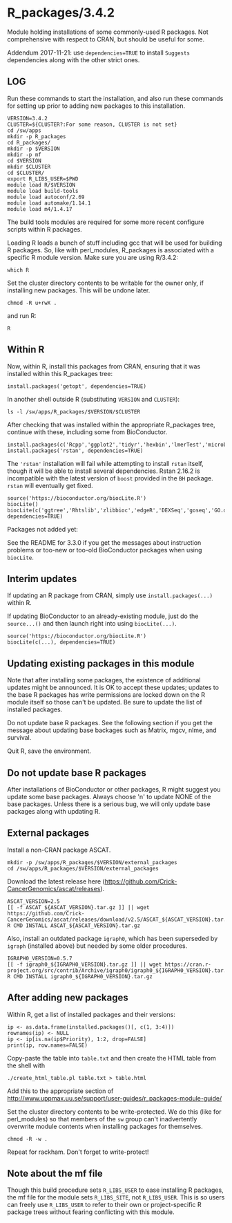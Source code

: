 R_packages/3.4.2
================

Module holding installations of some commonly-used R packages.  Not
comprehensive with respect to CRAN, but should be useful for some.

Addendum 2017-11-21: use `dependencies=TRUE` to install `Suggests` dependencies
along with the other strict ones.

LOG
---

Run these commands to start the installation, and also run these commands for
setting up prior to adding new packages to this installation.

    VERSION=3.4.2
    CLUSTER=${CLUSTER?:For some reason, CLUSTER is not set}
    cd /sw/apps
    mkdir -p R_packages
    cd R_packages/
    mkdir -p $VERSION
    mkdir -p mf
    cd $VERSION
    mkdir $CLUSTER
    cd $CLUSTER/
    export R_LIBS_USER=$PWD
    module load R/$VERSION
    module load build-tools
    module load autoconf/2.69
    module load automake/1.14.1
    module load m4/1.4.17

The build tools modules are required for some more recent configure scripts
within R packages.

Loading R loads a bunch of stuff including gcc that will be used for building
R packages.  So, like with perl_modules, R_packages is associated with a
specific R module version.  Make sure you are using R/3.4.2:

    which R

Set the cluster directory contents to be writable for the owner only, if
installing new packages.  This will be undone later.

    chmod -R u+rwX .

and run R:

    R


Within R
--------

Now, within R, install this packages from CRAN, ensuring that it was installed
within this R_packages tree:

    install.packages('getopt', dependencies=TRUE)

In another shell outside R (substituting `VERSION` and `CLUSTER`):

    ls -l /sw/apps/R_packages/$VERSION/$CLUSTER

After checking that was installed within the appropriate R_packages tree,
continue with these, including some from BioConductor.


    install.packages(c('Rcpp','ggplot2','tidyr','hexbin','lmerTest','microbenchmark','xtable','testthat','DBI','VennDiagram','ade4','adegenet','vegan','ape','assertthat','akima','bitops','boot','caTools','chron','combinat','data.table','reshape2','kernlab','foreach','geiger','dplyr','picante','plyr','pvclust','rmarkdown','permute','markdown','plotrix','openssl','curl','seqinr','stringr','survival','vegan','whisker','zoo','maps','mvtnorm','dendextend','cluster','naturalsort','gplots','tkrplot','tmod','Lahman','RJSONIO','ecodist','gee','hflights','igraph','optparse','proto','reshape','mixOmics','vcfR','EMT','forecast','devtools','withr','rlang','car','gclus'),dependencies=TRUE)
    install.packages('rstan', dependencies=TRUE)

The `'rstan'` installation will fail while attempting to install `rstan`
itself, though it will be able to install several dependencies.  Rstan 2.16.2
is incompatible with the latest version of `boost` provided in the `BH`
package.  `rstan` will eventually get fixed.

    source('https://bioconductor.org/biocLite.R')
    biocLite()
    biocLite(c('ggtree','Rhtslib','zlibbioc','edgeR','DEXSeq','goseq','GO.db','reactome.db','Gviz','org.Mm.eg.db','sva','dada2','DESeq','DESeq2','limma','AnnotationDbi','impute','preprocessCore','MODA','ROC','TCC','baySeq','multtest','phyloseq','DiffBind','ChIPpeakAnno','csaw','tximport','Glimma','MultiAssayExperiment','scater','scran','ChIPQC','chipseq','htSeqTools','ChIPQC','chipseq','htSeqTools'), dependencies=TRUE)

Packages not added yet:



See the README for 3.3.0 if you get the messages about instruction problems or
too-new or too-old BioConductor packages when using `biocLite`.

Interim updates
---------------

If updating an R package from CRAN, simply use `install.packages(...)` within R.

If updating BioConductor to an already-existing module, just do the `source...()` and then launch right into using `biocLite(...)`.

    source('https://bioconductor.org/biocLite.R')
    biocLite(c(...), dependencies=TRUE)

Updating existing packages in this module
-----------------------------------------

Note that after installing some packages, the existence of additional updates
might be announced.  It is OK to accept these updates; updates to the base R
packages has write permissions are locked down on the R module itself so those
can't be updated.  Be sure to update the list of installed packages.

Do not update base R packages.  See the following section if you get the
message about updating base backages such as Matrix, mgcv, nlme, and survival.

Quit R, save the environment.


Do not update base R packages
-----------------------------

After installations of BioConductor or other packages, R might suggest you
update some base packages.  Always choose 'n' to update NONE of the base
packages.  Unless there is a serious bug, we will only update base packages
along with updating R.


External packages
-----------------

Install a non-CRAN package ASCAT.
  
    mkdir -p /sw/apps/R_packages/$VERSION/external_packages
    cd /sw/apps/R_packages/$VERSION/external_packages

Download the latest release here (https://github.com/Crick-CancerGenomics/ascat/releases).

    ASCAT_VERSION=2.5
    [[ -f ASCAT_${ASCAT_VERSION}.tar.gz ]] || wget https://github.com/Crick-CancerGenomics/ascat/releases/download/v2.5/ASCAT_${ASCAT_VERSION}.tar.gz
    R CMD INSTALL ASCAT_${ASCAT_VERSION}.tar.gz

Also, install an outdated package `igraph0`, which has been superseded by
`igraph` (installed above) but needed by some older procedures.

    IGRAPH0_VERSION=0.5.7
    [[ -f igraph0_${IGRAPH0_VERSION}.tar.gz ]] || wget https://cran.r-project.org/src/contrib/Archive/igraph0/igraph0_${IGRAPH0_VERSION}.tar.gz
    R CMD INSTALL igraph0_${IGRAPH0_VERSION}.tar.gz


After adding new packages
-------------------------

Within R, get a list of installed packages and their versions:

    ip <- as.data.frame(installed.packages()[, c(1, 3:4)])
    rownames(ip) <- NULL
    ip <- ip[is.na(ip$Priority), 1:2, drop=FALSE]
    print(ip, row.names=FALSE)

Copy-paste the table into `table.txt` and then create the HTML table from the shell with

    ./create_html_table.pl table.txt > table.html

Add this to the appropriate section of <http://www.uppmax.uu.se/support/user-guides/r_packages-module-guide/>

Set the cluster directory contents to be write-protected.  We do this (like for
perl_modules) so that members of the `sw` group can't inadvertently overwrite
module contents when installing packages for themselves.

    chmod -R -w .

Repeat for rackham.  Don't forget to write-protect!


Note about the mf file
----------------------

Though this build procedure sets `R_LIBS_USER` to ease installing R packages,
the mf file for the module sets `R_LIBS_SITE`, not `R_LIBS_USER`.  This is so
users can freely use `R_LIBS_USER` to refer to their own or project-specific R
package trees without fearing conflicting with this module.

